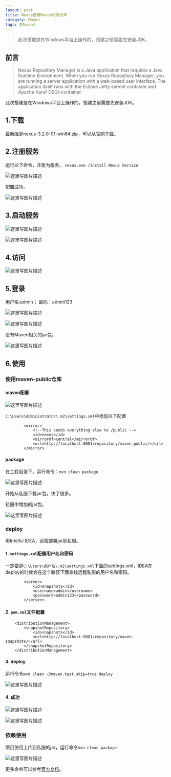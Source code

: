 ```yaml
---
layout: post
title: Nexus搭建Maven私有仓库
category: Maven 
tags: [Maven]
---
```


>此次搭建是在Windows平台上操作的，搭建之前需要先安装JDK。

## 前言

>Nexus Repository Manager is a Java application that requires a Java Runtime Environment. When you run Nexus Repository Manager, you are running a server application with a web-based user interface. The application itself runs with the Eclipse Jetty servlet container and Apache Karaf OSGi-container.

此次搭建是在Windows平台上操作的，搭建之前需要先安装JDK。


## 1.下载
最新版是nexus-3.2.0-01-win64.zip，可以从[官网下载](https://www.sonatype.com/download-oss-sonatype)。

## 2.注册服务

运行以下命令，注册为服务。
`nexus.exe /install Nexus Service`

![这里写图片描述](http://img.blog.csdn.net/20170208150746891?watermark/2/text/aHR0cDovL2Jsb2cuY3Nkbi5uZXQvUmlja3lJVA==/font/5a6L5L2T/fontsize/400/fill/I0JBQkFCMA==/dissolve/70/gravity/SouthEast)

配置成功。

![这里写图片描述](http://img.blog.csdn.net/20170208151007548?watermark/2/text/aHR0cDovL2Jsb2cuY3Nkbi5uZXQvUmlja3lJVA==/font/5a6L5L2T/fontsize/400/fill/I0JBQkFCMA==/dissolve/70/gravity/SouthEast)

## 3.启动服务

![这里写图片描述](http://img.blog.csdn.net/20170208151048916?watermark/2/text/aHR0cDovL2Jsb2cuY3Nkbi5uZXQvUmlja3lJVA==/font/5a6L5L2T/fontsize/400/fill/I0JBQkFCMA==/dissolve/70/gravity/SouthEast)

![这里写图片描述](http://img.blog.csdn.net/20170208151114792?watermark/2/text/aHR0cDovL2Jsb2cuY3Nkbi5uZXQvUmlja3lJVA==/font/5a6L5L2T/fontsize/400/fill/I0JBQkFCMA==/dissolve/70/gravity/SouthEast)


## 4.访问

![这里写图片描述](http://img.blog.csdn.net/20170208151210909?watermark/2/text/aHR0cDovL2Jsb2cuY3Nkbi5uZXQvUmlja3lJVA==/font/5a6L5L2T/fontsize/400/fill/I0JBQkFCMA==/dissolve/70/gravity/SouthEast)

## 5.登录

用户名:admin；
密码：admin123

![这里写图片描述](http://img.blog.csdn.net/20170208152019694?watermark/2/text/aHR0cDovL2Jsb2cuY3Nkbi5uZXQvUmlja3lJVA==/font/5a6L5L2T/fontsize/400/fill/I0JBQkFCMA==/dissolve/70/gravity/SouthEast)

![这里写图片描述](http://img.blog.csdn.net/20170208152616813?watermark/2/text/aHR0cDovL2Jsb2cuY3Nkbi5uZXQvUmlja3lJVA==/font/5a6L5L2T/fontsize/400/fill/I0JBQkFCMA==/dissolve/70/gravity/SouthEast)

没有Maven相关的jar包。

![这里写图片描述](http://img.blog.csdn.net/20170210100637842?watermark/2/text/aHR0cDovL2Jsb2cuY3Nkbi5uZXQvUmlja3lJVA==/font/5a6L5L2T/fontsize/400/fill/I0JBQkFCMA==/dissolve/70/gravity/SouthEast)

## 6.使用

### 使用maven-public仓库

#### maven配置

![这里写图片描述](http://img.blog.csdn.net/20170208163145982?watermark/2/text/aHR0cDovL2Jsb2cuY3Nkbi5uZXQvUmlja3lJVA==/font/5a6L5L2T/fontsize/400/fill/I0JBQkFCMA==/dissolve/70/gravity/SouthEast)

`C:\Users\Administrator\.m2\settings.xml`中添加以下配置

```
		<mirror>
			<!--This sends everything else to /public -->
			<id>nexus</id>
			<mirrorOf>central</mirrorOf>
			<url>http://localhost:8081/repository/maven-public/</url>
		</mirror>
```

#### package

在工程目录下，运行命令：`mvn clean package` 

![这里写图片描述](http://img.blog.csdn.net/20170208162653068?watermark/2/text/aHR0cDovL2Jsb2cuY3Nkbi5uZXQvUmlja3lJVA==/font/5a6L5L2T/fontsize/400/fill/I0JBQkFCMA==/dissolve/70/gravity/SouthEast)

开始从私服下载jar包，快了很多。

私服中增加的jar包。

![这里写图片描述](http://img.blog.csdn.net/20170208163647323?watermark/2/text/aHR0cDovL2Jsb2cuY3Nkbi5uZXQvUmlja3lJVA==/font/5a6L5L2T/fontsize/400/fill/I0JBQkFCMA==/dissolve/70/gravity/SouthEast)

### deploy

用IntelliJ IDEA，远程部署jar到私服。

#### 1. `settings.xml`配置用户名和密码

一定要是`C:\Users\用户名\.m2\settings.xml`下面的settings.xml，IDEA在deploy的时候会在这个路径下面查找远程私服的用户名和密码。
```
		<server>  
			<id>snapshots</id>  
			<username>admin</username>  
			<password>admin123</password>  
		</server>
```
#### 2. `pom.xml`文件配置

```
    <distributionManagement>
        <snapshotRepository>
            <id>snapshots</id>
            <url>http://localhost:8081/repository/maven-snapshots/</url>
        </snapshotRepository>
    </distributionManagement>
```

#### 3. deploy

运行命令`mvn clean -Dmaven.test.skip=true deploy`

![这里写图片描述](http://img.blog.csdn.net/20170210111055045?watermark/2/text/aHR0cDovL2Jsb2cuY3Nkbi5uZXQvUmlja3lJVA==/font/5a6L5L2T/fontsize/400/fill/I0JBQkFCMA==/dissolve/70/gravity/SouthEast)


#### 4. 成功

![这里写图片描述](http://img.blog.csdn.net/20170210105738684?watermark/2/text/aHR0cDovL2Jsb2cuY3Nkbi5uZXQvUmlja3lJVA==/font/5a6L5L2T/fontsize/400/fill/I0JBQkFCMA==/dissolve/70/gravity/SouthEast)

![这里写图片描述](http://img.blog.csdn.net/20170210111314373?watermark/2/text/aHR0cDovL2Jsb2cuY3Nkbi5uZXQvUmlja3lJVA==/font/5a6L5L2T/fontsize/400/fill/I0JBQkFCMA==/dissolve/70/gravity/SouthEast)

### 依赖使用

项目使用上传到私服的jar，运行命令`mvn clean package`

![这里写图片描述](http://img.blog.csdn.net/20170210120000208?watermark/2/text/aHR0cDovL2Jsb2cuY3Nkbi5uZXQvUmlja3lJVA==/font/5a6L5L2T/fontsize/400/fill/I0JBQkFCMA==/dissolve/70/gravity/SouthEast)


更多命令可以参考[官方文档](https://books.sonatype.com/nexus-book/reference3/install.html#installation-archive)。
